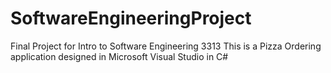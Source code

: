 # SoftwareEngineeringProject
Final Project for Intro to Software Engineering 3313
This is a Pizza Ordering application designed in Microsoft Visual Studio in C#
